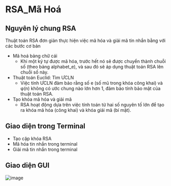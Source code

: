 # RSA_Mã Hoá
## Nguyên lý chung RSA
Thuật toán RSA đơn giản thực hiện việc mã hóa và giải mã tin nhắn bằng với các bước cơ bản
- Mã hoá bảng chữ cái
  + Khi một ký tự được mã hóa, trước hết nó sẽ được chuyển thành chuỗi số (theo bảng alphabet_e), và sau đó sẽ áp dụng thuật toán RSA lên chuỗi số này.
- Thuật toán Euclid: Tìm ƯCLN
  + Việc tính ƯCLN đảm bảo rằng số e (số mũ trong khóa công khai) và φ(n) không có ước chung nào lớn hơn 1, đảm bảo tính bảo mật của thuật toán RSA.
- Tạo khóa mã hóa và giải mã
  + RSA hoạt động dựa trên việc tính toán từ hai số nguyên tố lớn để tạo ra khóa mã hóa (công khai) và khóa giải mã (bí mật).
## Giao diện trong Terminal
- Tạo cặp khóa RSA
- Mã hóa tin nhắn trong terminal
- Giải mã tin nhắn trong terminal
## Giao diện GUI
![image](https://github.com/user-attachments/assets/1e50fe3e-7a96-4f8f-99fe-761e641d509b)

